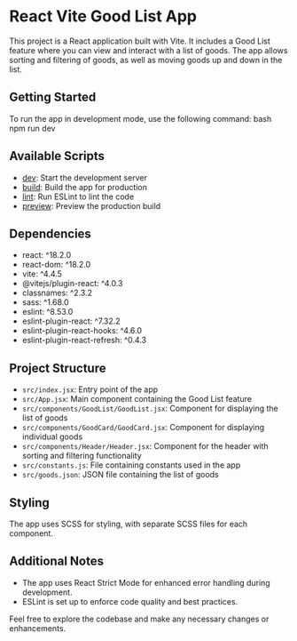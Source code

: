 # React Vite Good List App

This project is a React application built with Vite. It includes a Good List feature where you can view and interact with a list of goods. The app allows sorting and filtering of goods, as well as moving goods up and down in the list.

## Getting Started
To run the app in development mode, use the following command:
bash
npm run dev

## Available Scripts
- [dev](file:///d%3A/Projects/react-vite/package.json#7%2C6-7%2C6): Start the development server
- [build](file:///d%3A/Projects/react-vite/package.json#8%2C6-8%2C6): Build the app for production
- [lint](file:///d%3A/Projects/react-vite/package.json#9%2C6-9%2C6): Run ESLint to lint the code
- [preview](file:///d%3A/Projects/react-vite/package.json#10%2C6-10%2C6): Preview the production build

## Dependencies
- react: ^18.2.0
- react-dom: ^18.2.0
- vite: ^4.4.5
- @vitejs/plugin-react: ^4.0.3
- classnames: ^2.3.2
- sass: ^1.68.0
- eslint: ^8.53.0
- eslint-plugin-react: ^7.32.2
- eslint-plugin-react-hooks: ^4.6.0
- eslint-plugin-react-refresh: ^0.4.3

## Project Structure
- `src/index.jsx`: Entry point of the app
- `src/App.jsx`: Main component containing the Good List feature
- `src/components/GoodList/GoodList.jsx`: Component for displaying the list of goods
- `src/components/GoodCard/GoodCard.jsx`: Component for displaying individual goods
- `src/components/Header/Header.jsx`: Component for the header with sorting and filtering functionality
- `src/constants.js`: File containing constants used in the app
- `src/goods.json`: JSON file containing the list of goods

## Styling
The app uses SCSS for styling, with separate SCSS files for each component.

## Additional Notes
- The app uses React Strict Mode for enhanced error handling during development.
- ESLint is set up to enforce code quality and best practices.

Feel free to explore the codebase and make any necessary changes or enhancements.
